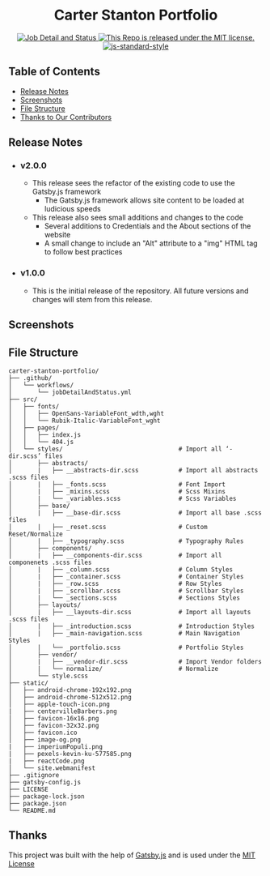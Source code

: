 <h1 align="center">
  <br />Carter Stanton Portfolio
</h1>
<p align="center">
  <a href="https://github.com/CStanton-dev/carter-stanton-portfolio/actions/workflows/jobDetailAndStatus.yml">
    <img src="https://github.com/CStanton-dev/carter-stanton-portfolio/actions/workflows/jobDetailAndStatus.yml/badge.svg?style=flat" alt="Job Detail and Status">
  </a>
  <a href="https://github.com/CStanton-dev/carter-stanton-portfolio/blob/main/LICENSE">
    <img alt="This Repo is released under the MIT license." src="https://img.shields.io/github/license/cstanton-dev/carter-stanton-portfolio?style=flat" />
  </a>
  <a href="https://github.com/feross/standard">
    <img src="https://img.shields.io/badge/code%20style-standard-brightgreen.svg?style=flat" alt="js-standard-style">
  </a>
</p>

## Table of Contents

- [Release Notes](#-release-notes)
- [Screenshots](#-screenshots)
- [File Structure](#-file-structure)
- [Thanks to Our Contributors](#-thanks)

## Release Notes

- ### v2.0.0
  - This release sees the refactor of the existing code to use the Gatsby.js framework
    - The Gatsby.js framework allows site content to be loaded at ludicious speeds
  - This release also sees small additions and changes to the code
    - Several additions to Credentials and the About sections of the website
    - A small change to include an "Alt" attribute to a "img" HTML tag to follow best practices
- ### v1.0.0
  - This is the initial release of the repository. All future versions and changes will stem from this release.

## Screenshots

## File Structure

```shell
carter-stanton-portfolio/
├── .github/
│   └── workflows/
│       └── jobDetailAndStatus.yml
├── src/
│   ├── fonts/
│   │   ├── OpenSans-VariableFont_wdth,wght
│   │   └── Rubik-Italic-VariableFont_wght
│   ├── pages/
│   │   ├── index.js
│   │   └── 404.js
│   └── styles/                                # Import all ‘-dir.scss’ files
│       ├── abstracts/
│       |   ├── __abstracts-dir.scss           # Import all abstracts .scss files
│       |   ├── _fonts.scss                    # Font Import
│       |   ├── _mixins.scss                   # Scss Mixins
│       |   └── _variables.scss                # Scss Variables
│       ├── base/
│       |   ├── __base-dir.scss                # Import all base .scss files
│       |   ├── _reset.scss                    # Custom Reset/Normalize
│       |   ├── _typography.scss               # Typography Rules
│       ├── components/
│       |   ├── __components-dir.scss          # Import all componenets .scss files
│       |   ├── _column.scss                   # Column Styles
│       |   ├── _container.scss                # Container Styles
│       |   ├── _row.scss                      # Row Styles
│       |   ├── _scrollbar.scss                # Scrollbar Styles
│       |   └── _sections.scss                 # Sections Styles
│       ├── layouts/
│       |   ├── __layouts-dir.scss             # Import all layouts .scss files
│       |   ├── _introduction.scss             # Introduction Styles
│       |   ├── _main-navigation.scss          # Main Navigation Styles
│       |   └── _portfolio.scss                # Portfolio Styles
│       ├── vendor/
│       |   ├── __vendor-dir.scss              # Import Vendor folders
│       |   └── normalize/                     # Normalize
│       └── style.scss
├── static/
│   ├── android-chrome-192x192.png
│   ├── android-chrome-512x512.png
│   ├── apple-touch-icon.png
|   ├── centervilleBarbers.png
│   ├── favicon-16x16.png
│   ├── favicon-32x32.png
│   ├── favicon.ico
│   ├── image-og.png
|   ├── imperiumPopuli.png
|   ├── pexels-kevin-ku-577585.png
|   ├── reactCode.png
│   └── site.webmanifest
├── .gitignore
├── gatsby-config.js
├── LICENSE
├── package-lock.json
├── package.json
└── README.md
```

## Thanks

This project was built with the help of <a href="https://www.gatsbyjs.com">Gatsby.js</a> and is used under the <a href="https://github.com/CStanton-dev/carter-stanton-portfolio/blob/main/LICENSE">MIT License</a>
